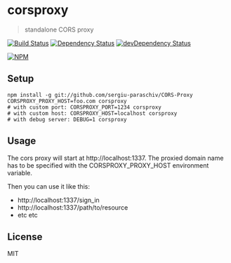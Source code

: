 # corsproxy

> standalone CORS proxy

[![Build Status](https://travis-ci.org/gr2m/CORS-Proxy.svg?branch=master)](https://travis-ci.org/gr2m/CORS-Proxy)
[![Dependency Status](https://david-dm.org/gr2m/CORS-Proxy.svg)](https://david-dm.org/gr2m/CORS-Proxy)
[![devDependency Status](https://david-dm.org/gr2m/CORS-Proxy/dev-status.svg)](https://david-dm.org/gr2m/CORS-Proxy#info=devDependencies)

[![NPM](https://nodei.co/npm/corsproxy.png?downloads=true&downloadRank=true&stars=true)](https://nodei.co/npm/corsproxy/)


## Setup

```
npm install -g git://github.com/sergiu-paraschiv/CORS-Proxy
CORSPROXY_PROXY_HOST=foo.com corsproxy
# with custom port: CORSPROXY_PORT=1234 corsproxy
# with custom host: CORSPROXY_HOST=localhost corsproxy
# with debug server: DEBUG=1 corsproxy
```

## Usage

The cors proxy will start at http://localhost:1337.
The proxied domain name has to be specified with the CORSPROXY_PROXY_HOST environment variable.

Then you can use it like this:
- http://localhost:1337/sign_in
- http://localhost:1337/path/to/resource
- etc etc

## License

MIT
